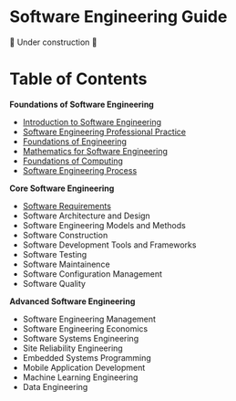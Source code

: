 # Software Engineering Guide

🚧 Under construction 🚧

# Table of Contents

**Foundations of Software Engineering**

- [Introduction to Software Engineering](/foundations/INTRODUCTION_TO_SOFTWARE_ENGINEERING.md)
- [Software Engineering Professional Practice](/foundations/SOFTWARE_ENGINEERING_PROFESSIONAL_PRACTICE.md)
- [Foundations of Engineering](/foundations/FOUNDATIONS_OF_ENGINEERING.md)
- [Mathematics for Software Engineering](/foundations/MATHEMATICS_FOR_SOFTWARE_ENGINEERING.md)
- [Foundations of Computing](/foundations/FOUNDATIONS_OF_COMPUTING.md)
- [Software Engineering Process](/foundations/SOFTWARE_ENGINEERING_PROCESS.md)

**Core Software Engineering**

- [Software Requirements](/core/SOFTWARE_REQUIREMENTS.md)
- Software Architecture and Design
- Software Engineering Models and Methods
- Software Construction
- Software Development Tools and Frameworks
- Software Testing
- Software Maintainence
- Software Configuration Management
- Software Quality

**Advanced Software Engineering**

- Software Engineering Management
- Software Engineering Economics
- Software Systems Engineering
- Site Reliability Engineering
- Embedded Systems Programming
- Mobile Application Development
- Machine Learning Engineering
- Data Engineering
